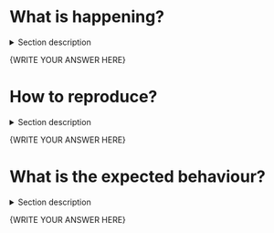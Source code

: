 # What is happening?
<details>
  <summary>Section description</summary>
<i>Provide as much context as you can. Provide relevant software versions, screenshots, copy & paste error messages and so on.
Give as much context as you can to make it easier for the developers to figure what is happening.</i>
</details>

{WRITE YOUR ANSWER HERE}

# How to reproduce?
<details>
  <summary>Section description</summary>
  <i>Please write detailed steps of what you were doing for this bug to appear.</i>
</details>


{WRITE YOUR ANSWER HERE}


# What is the expected behaviour?
<details>
  <summary>Section description</summary>
<i>If you know, please write down what is the expected behaviour. If you don't know, that's ok. We can have a discussion in comments.</i>
</details>

{WRITE YOUR ANSWER HERE}

